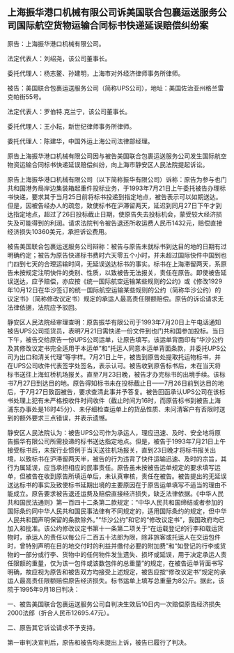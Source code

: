 ## 上海振华港口机械有限公司诉美国联合包襄运送服务公司国际航空货物运输合同标书快递延误赔偿纠纷案

原告：上海振华港口机械有限公司。

法定代表人：刘绍尧，该公司董事长。

委托代理人：杨志鳌、孙建明，上海市对外经济律师事务所律师。

被告：美国联合包裹运送服务公司（简称UPS公司），地址：美国佐治亚州格兰雷克帕街55号。

法定代表人：罗伯特.克兰宁，该公司董事长。

委托代理人：王小耘，新世纪律师事务所律师。

委托代理人：陈建华，中国外运上海公司法律部经理。

原告上海振华港口机械有限公司因与被告美国联合包裹运送服务公司发生国际航空物资运输合同标书快递延误赔偿纠纷，向上海市静安区人民法院提起诉讼。

原告上海振华港口机械有限公司（以下简称振华有限公司）诉称：原告为参与也门共和国港务局岸边集装箱起重件投标业务，于1993年7月21日上午委托被告办理标书快递，要求其于当月25日前将标书投递到指定地点，被告表示可以如期送达。但是，因被告经办人的疏忽，致使标书在沪滞留两天，延迟到同月27日下午才到达指定地点，超过了26日投标截止日期，使原告失去投标机会，蒙受较大经济损失及可能得到的利润。请求法院判令被告退还所收运费人民币1432元，赔偿直接经济损失10360美元，承担诉讼费用。

被告美国联合包裹运送服务公司辩称：被告与原告未就标书到达目的地的日期有过明确约定；被告为原告快递标书费时六天零五个小时，并未超过国际快件中国到也门四到七天的合理运输时间，无延误送达标书的事实。标书在上海滞留两天，系原告未按规定注明快件的类别、性质，以致被告无法报关，责任在原告。即使被告延误送达，应予赔偿，亦应按《统一国际航空运输某些规则的公约》或《修改1929年10月12日在华沙签订的统一国际航空运输某些规则的公约（简称华沙公约）的议定书》（简称修改议定书）规定的承运人最高责任限额赔偿。原告的诉讼请求无法律依据，法院应予驳回。

静安区人民法院经审理查明：原告振华有限公司于1993年7月20日上午电话通知被告UPS公司揽货员，表明7月21日需快递一份文件到也门共和国参加投标。当日下午，被告交给原告一份UPS公司运单，让原告填写。该运单背面印有“华沙公约及其修改议定书完全适用于本运单”和“托运人同意本运单背面条款，并委托UPS公司为出口和清关代理”等字样。7月21日上午，被告到原告处提取托运物标书，并在UPS公司收件代表签字处签名，表示认可。被告收到原告标书后，未在当天将标书送往上海虹桥机场报关。直至7月23日晚，被告才办完标书的出境手续。该标书7月27日到达目的地。原告得知标书未在投标截止日——7月26日前到达目的地后，于7月27日致函被告，要求查清此事并予答复。被告回函承认UPS公司在该标书处理上犯有未严格按收件时间收件（截止时间为16时，而原告标书到被告上海浦东办事处是16时45分）、未仔细检查运单上的货品性质、未问清客户有否限时送到的额外要求三点错误，并表示遗憾。

静安区人民法院认为：被告UPS公司作为承运人，理应迅速、及时、安全地将原告振华有限公司所需投递的标书送达指定地点。但是，被告于1993年7月21日上午接受标书后，未按行业惯例于当天送往机场报关，直到23日晚才将标书报关出境，以致标书在沪滞留两天半，被告的行为违背了快件运输迅速、及时的宗旨，其行为属延误，应当承担相应的民事责任。原告虽未按被告运单规定的要求填写运单，但被告在收到原告所填运单后，未认真审核，责任在被告。被告提出的无延误送达标书的事实及致使标书延期出境的主要原因在于原告运单填写不适当的理由不能成立。原告要求被告退还运费及赔偿直接经济损失，缺乏法律依据。《中华人民共和国民法通则》第一百四十二条第二款规定：“中华人民共和国缔结或者参加的国际条约同中华人民共和国民事法律有不同规定的，适用国际条约的规定，但中华人民共和国声明保留的条款除外。”“华沙公约”和它的“修改议定书”，我国政府均已加入和批准。该公约修改议定书第十一条第二项关于“在运载登记的行李和载运货物时，承运人的责任以每公斤二百五十法郎为限，除非旅客或托运人在交运包件时，曾特别声明在目的地交付时的利益并缴付必要的附加费”和“如登记的行李或货物的一部分或行李、货物中的任何物件发生遗失、损坏或延误，用于决定承运人责任限额的重量，仅为该一包件或该数包件的总重量”的规定，在被告运单背面书写明确，故应视为原告和被告双方均接受上述规定，被告应按“修改议定书”规定的承运人最高责任限额赔偿原告经济损失。标书运单上填写总重量为8公斤。据此，该院于1995年9月18日判决：

一、被告美国联合包裹运送服务公司自判决生效后10日内一次赔偿原告经济损失2000法郎（折合人民币12695.47元）。

二、原告其它诉讼请求不予支持。

第一审判决宣判后，原告和被告均未提出上诉，被告已履行了判决。

